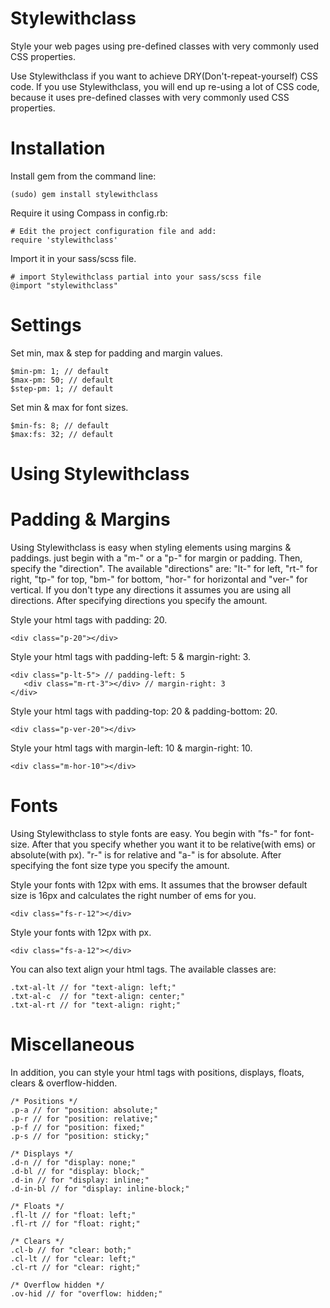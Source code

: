 Stylewithclass
=========================

Style your web pages using pre-defined classes with very commonly used CSS properties. 

Use Stylewithclass if you want to achieve DRY(Don't-repeat-yourself) CSS code. If you use Stylewithclass, you will end up re-using a lot of CSS code, because it uses pre-defined classes with very commonly used CSS properties.

Installation
============

Install gem from the command line:

    (sudo) gem install stylewithclass

Require it using Compass in config.rb:

    # Edit the project configuration file and add:
    require 'stylewithclass'

Import it in your sass/scss file.

    # import Stylewithclass partial into your sass/scss file
    @import "stylewithclass"

Settings
=========================

Set min, max & step for padding and margin values.

    $min-pm: 1; // default
    $max-pm: 50; // default
    $step-pm: 1; // default

Set min & max for font sizes.
    
    $min-fs: 8; // default
    $max:fs: 32; // default

Using Stylewithclass
=========================

Padding & Margins
=========================

Using Stylewithclass is easy when styling elements using margins & paddings. just begin with a "m-" or a "p-" for margin or padding. Then, specify the "direction". The available "directions" are: "lt-" for left, "rt-" for right, "tp-" for top, "bm-" for bottom, "hor-" for horizontal and "ver-" for vertical. If you don't type any directions it assumes you are using all directions. After specifying directions you specify the amount.

Style your html tags with padding: 20.
    
    <div class="p-20"></div>

Style your html tags with padding-left: 5 & margin-right: 3.
    
    <div class="p-lt-5"> // padding-left: 5
       <div class="m-rt-3"></div> // margin-right: 3
    </div> 

Style your html tags with padding-top: 20 & padding-bottom: 20.
    
    <div class="p-ver-20"></div>

Style your html tags with margin-left: 10 & margin-right: 10.
    
    <div class="m-hor-10"></div>
    
Fonts
=========================

Using Stylewithclass to style fonts are easy. You begin with "fs-" for font-size. After that you specify whether you want it to be relative(with ems) or absolute(with px). "r-" is for relative and "a-" is for absolute. After specifying the font size type you specify the amount.

Style your fonts with 12px with ems. It assumes that the browser default size is 16px and calculates the right number of ems for you. 
    
    <div class="fs-r-12"></div>

Style your fonts with 12px with px.
    
    <div class="fs-a-12"></div>
    
You can also text align your html tags. The available classes are:
    
    .txt-al-lt // for "text-align: left;"
    .txt-al-c  // for "text-align: center;"
    .txt-al-rt // for "text-align: right;"

Miscellaneous
=========================

In addition, you can style your html tags with positions, displays, floats, clears & overflow-hidden.
    
    
    /* Positions */
    .p-a // for "position: absolute;"
    .p-r // for "position: relative;"
    .p-f // for "position: fixed;"
    .p-s // for "position: sticky;"
    
    /* Displays */
    .d-n // for "display: none;"
    .d-bl // for "display: block;"
    .d-in // for "display: inline;"
    .d-in-bl // for "display: inline-block;"

    /* Floats */
    .fl-lt // for "float: left;"
    .fl-rt // for "float: right;"
    
    /* Clears */
    .cl-b // for "clear: both;"
    .cl-lt // for "clear: left;"
    .cl-rt // for "clear: right;"
    
    /* Overflow hidden */
    .ov-hid // for "overflow: hidden;"
    